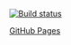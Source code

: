 [![Build status](https://ci.appveyor.com/api/projects/status/10qmnhwnqk2i0un3?svg=true)](https://ci.appveyor.com/project/solarlime/ahj-homework-3-2)

[GitHub Pages](https://solarlime.github.io/ahj-homework-3.2/)

